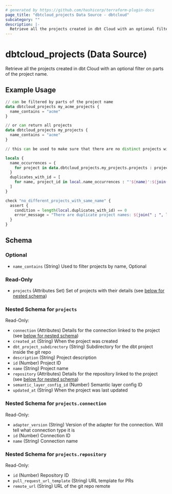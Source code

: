 ```yaml
---
# generated by https://github.com/hashicorp/terraform-plugin-docs
page_title: "dbtcloud_projects Data Source - dbtcloud"
subcategory: ""
description: |-
  Retrieve all the projects created in dbt Cloud with an optional filter on parts of the project name.
---
```


# dbtcloud_projects (Data Source)

Retrieve all the projects created in dbt Cloud with an optional filter on parts of the project name.

## Example Usage

```terraform
// can be filtered by parts of the project name
data dbtcloud_projects my_acme_projects {
  name_contains = "acme"
}

// or can return all projects
data dbtcloud_projects my_projects {
  name_contains = "acme"
}

// this can be used to make sure that there are no distinct projects with the same names for example

locals {
  name_occurrences = {
    for project in data.dbtcloud_projects.my_projects.projects : project.name => project.id ...
  }
  duplicates_with_id = [
    for name, project_id in local.name_occurrences : "'${name}':${join(",", project_id)}" if length(project_id) > 1
  ]
}

check "no_different_projects_with_same_name" {
  assert {
    condition = length(local.duplicates_with_id) == 0
    error_message = "There are duplicate project names: ${join(" ; ", local.duplicates_with_id)}"
  }
}
```

<!-- schema generated by tfplugindocs -->
## Schema

### Optional

- `name_contains` (String) Used to filter projects by name, Optional

### Read-Only

- `projects` (Attributes Set) Set of projects with their details (see [below for nested schema](#nestedatt--projects))

<a id="nestedatt--projects"></a>
### Nested Schema for `projects`

Read-Only:

- `connection` (Attributes) Details for the connection linked to the project (see [below for nested schema](#nestedatt--projects--connection))
- `created_at` (String) When the project was created
- `dbt_project_subdirectory` (String) Subdirectory for the dbt project inside the git repo
- `description` (String) Project description
- `id` (Number) Project ID
- `name` (String) Project name
- `repository` (Attributes) Details for the repository linked to the project (see [below for nested schema](#nestedatt--projects--repository))
- `semantic_layer_config_id` (Number) Semantic layer config ID
- `updated_at` (String) When the project was last updated

<a id="nestedatt--projects--connection"></a>
### Nested Schema for `projects.connection`

Read-Only:

- `adapter_version` (String) Version of the adapter for the connection. Will tell what connection type it is
- `id` (Number) Connection ID
- `name` (String) Connection name


<a id="nestedatt--projects--repository"></a>
### Nested Schema for `projects.repository`

Read-Only:

- `id` (Number) Repository ID
- `pull_request_url_template` (String) URL template for PRs
- `remote_url` (String) URL of the git repo remote
